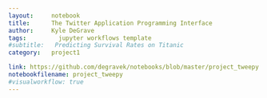```yaml
---
layout:     notebook
title:      The Twitter Application Programming Interface
author:     Kyle DeGrave
tags: 		  jupyter workflows template
#subtitle:   Predicting Survival Rates on Titanic
category:   project1

link: https://github.com/degravek/notebooks/blob/master/project_tweepy.ipynb?flush_cache=true
notebookfilename: project_tweepy
#visualworkflow: true
---
```

